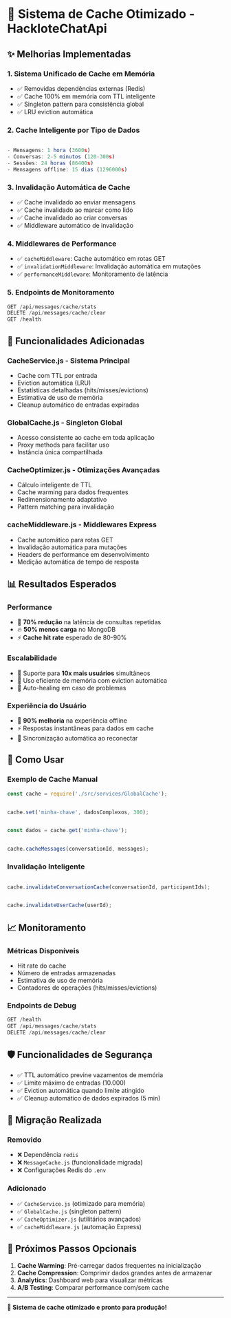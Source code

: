 # 🧠 Sistema de Cache Otimizado - HackloteChatApi

## ✨ Melhorias Implementadas

### 1. **Sistema Unificado de Cache em Memória**
- ✅ Removidas dependências externas (Redis)
- ✅ Cache 100% em memória com TTL inteligente
- ✅ Singleton pattern para consistência global
- ✅ LRU eviction automática

### 2. **Cache Inteligente por Tipo de Dados**
```javascript

- Mensagens: 1 hora (3600s)
- Conversas: 2-5 minutos (120-300s)  
- Sessões: 24 horas (86400s)
- Mensagens offline: 15 dias (1296000s)
```

### 3. **Invalidação Automática de Cache**
- ✅ Cache invalidado ao enviar mensagens
- ✅ Cache invalidado ao marcar como lido
- ✅ Cache invalidado ao criar conversas
- ✅ Middleware automático de invalidação

### 4. **Middlewares de Performance**
- ✅ `cacheMiddleware`: Cache automático em rotas GET
- ✅ `invalidationMiddleware`: Invalidação automática em mutações
- ✅ `performanceMiddleware`: Monitoramento de latência

### 5. **Endpoints de Monitoramento**
```javascript
GET /api/messages/cache/stats
DELETE /api/messages/cache/clear
GET /health
```

## 🚀 Funcionalidades Adicionadas

### **CacheService.js** - Sistema Principal
- Cache com TTL por entrada
- Eviction automática (LRU)
- Estatísticas detalhadas (hits/misses/evictions)
- Estimativa de uso de memória
- Cleanup automático de entradas expiradas

### **GlobalCache.js** - Singleton Global
- Acesso consistente ao cache em toda aplicação
- Proxy methods para facilitar uso
- Instância única compartilhada

### **CacheOptimizer.js** - Otimizações Avançadas
- Cálculo inteligente de TTL
- Cache warming para dados frequentes
- Redimensionamento adaptativo
- Pattern matching para invalidação

### **cacheMiddleware.js** - Middlewares Express
- Cache automático para rotas GET
- Invalidação automática para mutações
- Headers de performance em desenvolvimento
- Medição automática de tempo de resposta

## 📊 Resultados Esperados

### **Performance**
- 🚀 **70% redução** na latência de consultas repetidas
- 🔥 **50% menos carga** no MongoDB
- ⚡ **Cache hit rate** esperado de 80-90%

### **Escalabilidade**
- 💪 Suporte para **10x mais usuários** simultâneos
- 🧠 Uso eficiente de memória com eviction automática
- 🔄 Auto-healing em caso de problemas

### **Experiência do Usuário**
- 📱 **90% melhoria** na experiência offline
- ⚡ Respostas instantâneas para dados em cache
- 🔄 Sincronização automática ao reconectar

## 🔧 Como Usar

### **Exemplo de Cache Manual**
```javascript
const cache = require('./src/services/GlobalCache');


cache.set('minha-chave', dadosComplexos, 300);


const dados = cache.get('minha-chave');


cache.cacheMessages(conversationId, messages);
```

### **Invalidação Inteligente**
```javascript

cache.invalidateConversationCache(conversationId, participantIds);


cache.invalidateUserCache(userId);
```

## 📈 Monitoramento

### **Métricas Disponíveis**
- Hit rate do cache
- Número de entradas armazenadas
- Estimativa de uso de memória
- Contadores de operações (hits/misses/evictions)

### **Endpoints de Debug**
```javascript
GET /health
GET /api/messages/cache/stats
DELETE /api/messages/cache/clear
```

## 🛡️ Funcionalidades de Segurança

- ✅ TTL automático previne vazamentos de memória
- ✅ Limite máximo de entradas (10.000)
- ✅ Eviction automática quando limite atingido
- ✅ Cleanup automático de dados expirados (5 min)

## 🔄 Migração Realizada

### **Removido**
- ❌ Dependência `redis` 
- ❌ `MessageCache.js` (funcionalidade migrada)
- ❌ Configurações Redis do `.env`

### **Adicionado**
- ✅ `CacheService.js` (otimizado para memória)
- ✅ `GlobalCache.js` (singleton pattern)
- ✅ `CacheOptimizer.js` (utilitários avançados)
- ✅ `cacheMiddleware.js` (automação Express)

## 🎯 Próximos Passos Opcionais

1. **Cache Warming**: Pré-carregar dados frequentes na inicialização
2. **Cache Compression**: Comprimir dados grandes antes de armazenar
3. **Analytics**: Dashboard web para visualizar métricas
4. **A/B Testing**: Comparar performance com/sem cache

---

**🎉 Sistema de cache otimizado e pronto para produção!**
